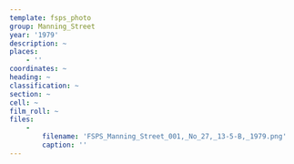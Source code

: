 ```yaml
---
template: fsps_photo
group: Manning_Street
year: '1979'
description: ~
places:
    - ''
coordinates: ~
heading: ~
classification: ~
section: ~
cell: ~
film_roll: ~
files:
    -
        filename: 'FSPS_Manning_Street_001,_No_27,_13-5-B,_1979.png'
        caption: ''
---
```

